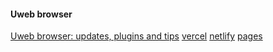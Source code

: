 #### Uweb browser
[Uweb browser: updates, plugins and tips](https://torappinfo.github.io/uwebzh/en)
[vercel](https://uweb-zh.vercel.app/en)
[netlify](https://uwebzh.netlify.app/en)
[pages](https://uwebzh.pages.dev/en)
